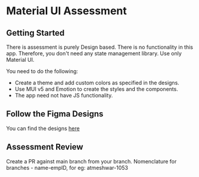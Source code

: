 # Material UI Assessment

## Getting Started
There is assessment is purely Design based. There is no functionality in this app. Therefore, you don't need any state management library. Use only Material UI.

You need to do the following:
- Create a theme and add custom colors as specified in the designs.
- Use MUI v5 and Emotion to create the styles and the components.
- The app need not have JS functionality.

## Follow the Figma Designs
You can find the designs [here](https://www.figma.com/file/uLWqtXUhy7iDllK3eo4Nww/MUI?node-id=0-1&t=wagJdhivbxs3OM4v-0)

## Assessment Review
Create a PR against main branch from your branch. Nomenclature for branches - name-empID, for eg: atmeshwar-1053
